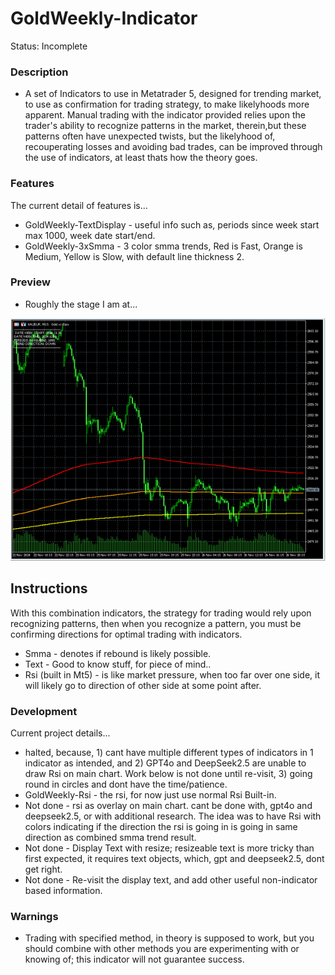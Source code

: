 # GoldWeekly-Indicator
Status: Incomplete

### Description
- A set of Indicators to use in Metatrader 5, designed for trending market, to use as confirmation for trading strategy, to make likelyhoods more apparent. Manual trading with the indicator provided relies upon the trader's ability to recognize patterns in the market, therein,but these patterns often have unexpected twists, but the likelyhood of, recouperating losses and avoiding bad trades, can be improved through the use of indicators, at least thats how the theory goes.

### Features
The current detail of features is...
- GoldWeekly-TextDisplay - useful info such as, periods since week start max 1000, week date start/end.  
- GoldWeekly-3xSmma - 3 color smma trends, Red is Fast, Orange is Medium, Yellow is Slow, with default line thickness 2. 

### Preview
- Roughly the stage I am at...

![indicator preview](media/preview.png)

## Instructions
With this combination indicators, the strategy for trading would rely upon recognizing patterns, then when you recognize a pattern, you must be confirming directions for optimal trading with indicators. 
- Smma - denotes if rebound is likely possible.
- Text - Good to know stuff, for piece of mind..
- Rsi (built in Mt5) - is like market pressure, when too far over one side, it will likely go to direction of other side at some point after.

### Development
Current project details...
- halted, because, 1) cant have multiple different types of indicators in 1 indicator as intended, and 2) GPT4o and DeepSeek2.5 are unable to draw Rsi on main chart. Work below is not done until re-visit, 3) going round in circles and dont have the time/patience.
- GoldWeekly-Rsi - the rsi, for now just use normal Rsi Built-in.
- Not done - rsi as overlay on main chart. cant be done with, gpt4o and deepseek2.5, or with additional research. The idea was to have Rsi with colors indicating if the direction the rsi is going in is going in same direction as combined smma trend result.
- Not done - Display Text with resize; resizeable text is more tricky than first expected, it requires text objects, which, gpt and deepseek2.5, dont get right. 
- Not done - Re-visit the display text, and add other useful non-indicator based information.

### Warnings
- Trading with specified method, in theory is supposed to work, but you should combine with other methods you are experimenting with or knowing of; this indicator will not guarantee success.
